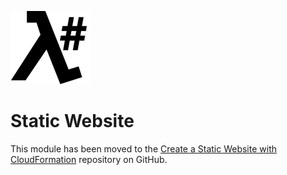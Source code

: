 ![λ#](../../src/DocFx/images/LambdaSharpLogo.png)

# Static Website

This module has been moved to the [Create a Static Website with CloudFormation](https://github.com/LambdaSharp/StaticWebsite-Sample) repository on GitHub.